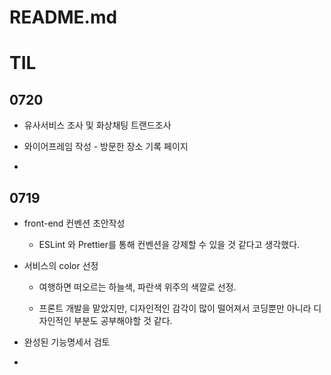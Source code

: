 # README.md

# TIL

## 0720

- 유사서비스 조사 및 화상채팅 트랜드조사

- 와이어프레임 작성 - 방문한 장소 기록 페이지 

- 

## 0719

- front-end 컨벤션 초안작성
  
  - ESLint 와 Prettier를 통해 컨벤션을 강제할 수 있을 것 같다고 생각했다.

- 서비스의 color 선정
  
  - 여행하면 떠오르는 하늘색, 파란색 위주의 색깔로 선정.
  
  - 프론트 개발을 맡았지만, 디자인적인 감각이 많이 떨어져서  코딩뿐만 아니라 디자인적인 부분도 공부해야할 것 같다.

- 완성된 기능명세서 검토

- 
  
